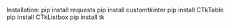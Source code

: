 Installation:
pip install requests
pip install customtkinter
pip install CTkTable
pip install CTkListbox
pip install tk